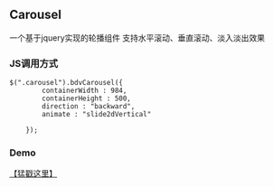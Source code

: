 ## Carousel
一个基于jquery实现的轮播组件
支持水平滚动、垂直滚动、淡入淡出效果

### JS调用方式
<pre><code>$(".carousel").bdvCarousel({
		containerWidth : 984,
		containerHeight : 500,
		direction : "backward",
		animate : "slide2dVertical"

	});
</code></pre>

### Demo
[【猛戳这里】](http://liwei24.fe.baidu.com/carousel/carousel/demo/carouselDemo.html)
